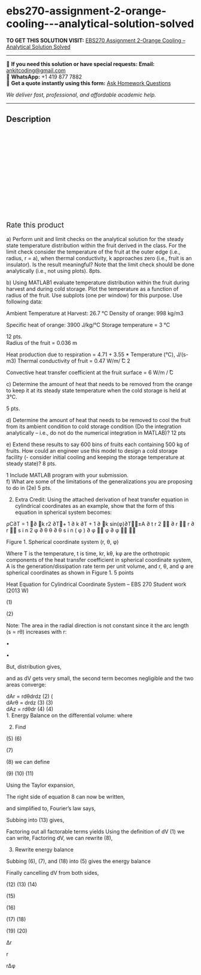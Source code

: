 # ebs270-assignment-2-orange-cooling---analytical-solution-solved
**TO GET THIS SOLUTION VISIT:** [EBS270 Assignment 2-Orange Cooling – Analytical Solution Solved](https://www.ankitcodinghub.com/product/ebs270-assignment-2-orange-cooling-analytical-solution-solved/)


---

📩 **If you need this solution or have special requests:** **Email:** ankitcoding@gmail.com  
📱 **WhatsApp:** +1 419 877 7882  
📄 **Get a quote instantly using this form:** [Ask Homework Questions](https://www.ankitcodinghub.com/services/ask-homework-questions/)

*We deliver fast, professional, and affordable academic help.*

---

<h2>Description</h2>



<div class="kk-star-ratings kksr-auto kksr-align-center kksr-valign-top" data-payload="{&quot;align&quot;:&quot;center&quot;,&quot;id&quot;:&quot;90949&quot;,&quot;slug&quot;:&quot;default&quot;,&quot;valign&quot;:&quot;top&quot;,&quot;ignore&quot;:&quot;&quot;,&quot;reference&quot;:&quot;auto&quot;,&quot;class&quot;:&quot;&quot;,&quot;count&quot;:&quot;0&quot;,&quot;legendonly&quot;:&quot;&quot;,&quot;readonly&quot;:&quot;&quot;,&quot;score&quot;:&quot;0&quot;,&quot;starsonly&quot;:&quot;&quot;,&quot;best&quot;:&quot;5&quot;,&quot;gap&quot;:&quot;4&quot;,&quot;greet&quot;:&quot;Rate this product&quot;,&quot;legend&quot;:&quot;0\/5 - (0 votes)&quot;,&quot;size&quot;:&quot;24&quot;,&quot;title&quot;:&quot;EBS270 Assignment 2-Orange Cooling - Analytical Solution Solved&quot;,&quot;width&quot;:&quot;0&quot;,&quot;_legend&quot;:&quot;{score}\/{best} - ({count} {votes})&quot;,&quot;font_factor&quot;:&quot;1.25&quot;}">

<div class="kksr-stars">

<div class="kksr-stars-inactive">
            <div class="kksr-star" data-star="1" style="padding-right: 4px">


<div class="kksr-icon" style="width: 24px; height: 24px;"></div>
        </div>
            <div class="kksr-star" data-star="2" style="padding-right: 4px">


<div class="kksr-icon" style="width: 24px; height: 24px;"></div>
        </div>
            <div class="kksr-star" data-star="3" style="padding-right: 4px">


<div class="kksr-icon" style="width: 24px; height: 24px;"></div>
        </div>
            <div class="kksr-star" data-star="4" style="padding-right: 4px">


<div class="kksr-icon" style="width: 24px; height: 24px;"></div>
        </div>
            <div class="kksr-star" data-star="5" style="padding-right: 4px">


<div class="kksr-icon" style="width: 24px; height: 24px;"></div>
        </div>
    </div>

<div class="kksr-stars-active" style="width: 0px;">
            <div class="kksr-star" style="padding-right: 4px">


<div class="kksr-icon" style="width: 24px; height: 24px;"></div>
        </div>
            <div class="kksr-star" style="padding-right: 4px">


<div class="kksr-icon" style="width: 24px; height: 24px;"></div>
        </div>
            <div class="kksr-star" style="padding-right: 4px">


<div class="kksr-icon" style="width: 24px; height: 24px;"></div>
        </div>
            <div class="kksr-star" style="padding-right: 4px">


<div class="kksr-icon" style="width: 24px; height: 24px;"></div>
        </div>
            <div class="kksr-star" style="padding-right: 4px">


<div class="kksr-icon" style="width: 24px; height: 24px;"></div>
        </div>
    </div>
</div>


<div class="kksr-legend" style="font-size: 19.2px;">
            <span class="kksr-muted">Rate this product</span>
    </div>
    </div>
<div class="page" title="Page 1">
<div class="layoutArea">
<div class="column"></div>
</div>
<div class="layoutArea">
<div class="column">
&nbsp;

</div>
</div>
<div class="layoutArea">
<div class="column">
a) Perform unit and limit checks on the analytical solution for the steady state temperature distribution within the fruit derived in the class. For the limit check consider the temperature of the fruit at the outer edge (i.e., radius, r = a), when thermal conductivity, k approaches zero (i.e., fruit is an insulator). Is the result meaningful? Note that the limit check should be done analytically (i.e., not using plots). 8pts.

b) Using MATLAB1 evaluate temperature distribution within the fruit during harvest and during cold storage. Plot the temperature as a function of radius of the fruit. Use subplots (one per window) for this purpose. Use following data:

</div>
</div>
<div class="layoutArea">
<div class="column">
Ambient Temperature at Harvest: 26.7 °C Density of orange: 998 kg/m3

Specific heat of orange: 3900 J/kg/°C Storage temperature = 3 °C

</div>
<div class="column">
12 pts.

</div>
</div>
<div class="layoutArea">
<div class="column">
Radius of the fruit = 0.036 m

Heat production due to respiration = 4.71 + 3.55 * Temperature (°C), J/(s-m3) Thermal conductivity of fruit = 0.47 W/m/ ̊C 2

Convective heat transfer coefficient at the fruit surface = 6 W/m / ̊C

c) Determine the amount of heat that needs to be removed from the orange to keep it at its steady state temperature when the cold storage is held at 3°C.

5 pts.

d) Determine the amount of heat that needs to be removed to cool the fruit from its ambient condition to cold storage condition (Do the integration analytically – i.e., do not do the numerical integration in MATLAB)? 12 pts

e) Extend these results to say 600 bins of fruits each containing 500 kg of fruits. How could an engineer use this model to design a cold storage facility (- consider initial cooling and keeping the storage temperature at steady state)? 8 pts.

</div>
</div>
<div class="layoutArea">
<div class="column">
1 Include MATLAB program with your submission.

</div>
</div>
</div>
<div class="page" title="Page 2">
<div class="layoutArea">
<div class="column">
f) What are some of the limitations of the generalizations you are proposing to do in (2e) 5 pts.

2. Extra Credit: Using the attached derivation of heat transfer equation in cylindrical coordinates as an example, show that the form of this equation in spherical system becomes:

ρC∂T = 1 ∂ k r2 ∂T+ 1 ∂ k ∂T + 1 ∂ k sin(φ)∂T±A ∂ t r 2  ∂ r  r ∂ r  s i n 2 φ ∂ θ θ ∂ θ s i n ( φ ) ∂ φ  φ ∂ φ  

Figure 1. Spherical coordinate system (r, θ, φ)

Where T is the temperature, t is time, kr, kθ, kφ are the orthotropic components of the heat transfer coefficient in spherical coordinate system, A is the generation/dissipation rate term per unit volume, and r, θ, and φ are spherical coordinates as shown in Figure 1. 5 points

</div>
</div>
</div>
<div class="page" title="Page 3">
<div class="layoutArea">
<div class="column">
Heat Equation for Cylindrical Coordinate System – EBS 270 Student work (2013 W)

(1)

(2)

Note: The area in the radial direction is not constant since it the arc length (s = rθ) increases with r:

•

•

But, distribution gives,

and as dV gets very small, the second term becomes negligible and the two areas converge:

</div>
</div>
<div class="layoutArea">
<div class="column">
dAr = rdθdrdz (2) (

</div>
</div>
<div class="layoutArea">
<div class="column">
dArθ = drdz (3) (3)

</div>
</div>
<div class="layoutArea">
<div class="column">
dAz = rdθdr (4) (4)

</div>
</div>
<div class="layoutArea">
<div class="column">
1. Energy Balance on the differential volume: where

2. Find

</div>
<div class="column">
(5) (6)

(7)

(8) we can define

(9) (10) (11)

</div>
</div>
<div class="layoutArea">
<div class="column">
Using the Taylor expansion,

The right side of equation 8 can now be written,

</div>
</div>
</div>
<div class="page" title="Page 4">
<div class="layoutArea">
<div class="column">
and simplified to, Fourier’s law says,

Subbing into (13) gives,

Factoring out all factorable terms yields Using the definition of dV (1) we can write, Factoring dV, we can rewrite (8),

3. Rewrite energy balance

Subbing (6), (7), and (18) into (5) gives the energy balance

Finally cancelling dV from both sides,

</div>
<div class="column">
(12) (13) (14)

(15)

(16)

(17) (18)

(19) (20)

</div>
</div>
</div>
<div class="page" title="Page 5">
<div class="layoutArea">
<div class="column">
∆r

r

r∆φ

</div>
</div>
</div>
